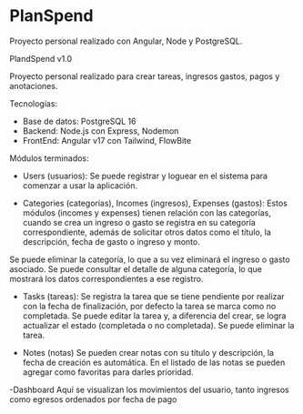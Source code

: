 # PlanSpend
Proyecto personal realizado con Angular, Node y PostgreSQL.


PlandSpend v1.0

Proyecto personal realizado para crear tareas, ingresos gastos, pagos y anotaciones.

Tecnologías:
- Base de datos: PostgreSQL 16
- Backend: Node.js con Express, Nodemon
- FrontEnd: Angular v17 con Tailwind, FlowBite


Módulos terminados:
- Users (usuarios):
Se puede registrar y loguear en el sistema para comenzar a usar la aplicación.


- Categories (categorías), Incomes (ingresos), Expenses (gastos):
Estos módulos (incomes y expenses) tienen relación con las categorías, cuando se crea un ingreso o gasto se registra en su categoría correspondiente,
además de solicitar otros datos como el título, la descripción, fecha de gasto o ingreso y monto.

Se puede eliminar la categoría, lo que a su vez eliminará el ingreso o gasto asociado.
Se puede consultar el detalle de alguna categoría, lo que mostrará los datos correspondientes a ese registro.


- Tasks (tareas):
Se registra la tarea que se tiene pendiente por realizar con la fecha de finalización, por defecto la tarea se marca como no completada.
Se puede editar la tarea y, a diferencia del crear, se logra actualizar el estado (completada o no completada).
Se puede eliminar la tarea.


- Notes (notas)
Se pueden crear notas con su título y descripción, la fecha de creación es automática.
En el listado de las notas se pueden agregar como favoritas para darles prioridad.


-Dashboard
Aquí se visualizan los movimientos del usuario, tanto ingresos como egresos ordenados por fecha de pago
